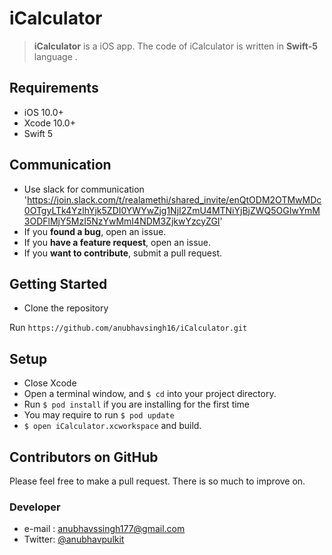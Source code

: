 # iCalculator 



> **iCalculator** is a iOS app. The code of iCalculator is written in **Swift-5** language .


## Requirements

-   iOS 10.0+
-   Xcode 10.0+
-   Swift 5

## Communication
-   Use slack for communication 'https://join.slack.com/t/realamethi/shared_invite/enQtODM2OTMwMDc0OTgyLTk4YzlhYjk5ZDI0YWYwZjg1NjI2ZmU4MTNiYjBjZWQ5OGIwYmM3ODFlMjY5MzI5NzYwMmI4NDM3ZjkwYzcyZGI'
-   If you  **found a bug**, open an issue.
-   If you  **have a feature request**, open an issue.
-   If you  **want to contribute**, submit a pull request.


## Getting Started

-   Clone the repository

Run  `https://github.com/anubhavsingh16/iCalculator.git`

##  Setup

-   Close Xcode
-   Open a terminal window, and  `$ cd`  into your project directory.
-   Run  `$ pod install`  if you are installing for the first time
-   You may require to run  `$ pod update`
-   `$ open iCalculator.xcworkspace`  and build.

## Contributors on GitHub

Please feel free to make a pull request. There is so much to improve on.

### Developer
-   e-mail :  [anubhavssingh177@gmail.com](mailto:anubhavssingh177@gmail.com)
-   Twitter:  [@anubhavpulkit](https://twitter.com/anubhavpulkit)

